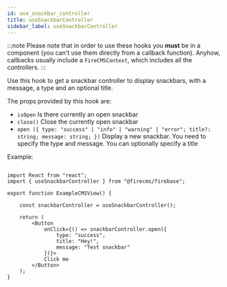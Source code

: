```yaml
---
id: use_snackbar_controller
title: useSnackbarController
sidebar_label: useSnackbarController
---
```


:::note
Please note that in order to use these hooks you **must** be in
a component (you can't use them directly from a callback function).
Anyhow, callbacks usually include a `FireCMSContext`, which includes all
the controllers.
:::

Use this hook to get a snackbar controller to display snackbars, with a message,
a type and an optional title.

The props provided by this hook are:

* `isOpen` Is there currently an open snackbar
* `close()` Close the currently open snackbar
* `open ({ type: "success" | "info" | "warning" | "error"; title?: string; message: string; })`
  Display a new snackbar. You need to specify the type and message. You can
  optionally specify a title

Example:

```tsx

import React from "react";
import { useSnackbarController } from "@firecms/firebase";

export function ExampleCMSView() {

    const snackbarController = useSnackbarController();

    return (
        <Button
            onClick={() => snackbarController.open({
                type: "success",
                title: "Hey!",
                message: "Test snackbar"
            })}>
            Click me
        </Button>
    );
}
```
